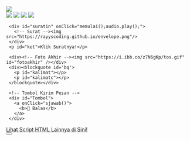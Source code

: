 
<html><meta charset='UTF-8'/><meta content='width=device-width, initial-scale=1, user-scalable=1, minimum-scale=1, maximum-scale=5' name='viewport'/><meta content='IE=edge' http-equiv='X-UA-Compatible'/>

  <script src="https://cdn.jsdelivr.net/npm/sweetalert2@11.0.19/dist/sweetalert2.all.min.js"></script>
  <script src="https://unpkg.com/typeit@8.7.0/dist/index.umd.js"></script>
  <link href="https://htmlku.com/dariku/style.css" rel="stylesheet" type="text/css" />

<head>
<title>Script HTML Pesan Dariku - feeldream</title>
</head>
<body>
	
   <div id="bodyblur">
     <!-- Wallpaper / Background --><img src=" https://postimg.cc/MX4sKhCz" id ="wallpaper"/>
   </div>
  
  <div class="kumpulanstiker">
         <!-- Stiker untuk Konten -->
         <img src="https://htmlku.com/0/panda/pusn.gif" id="fotoakhir1"/>
         <img src="https://feeldreams.github.io/mndkat.gif" id="fotoakhir2"/>
         <img src="https://i.ibb.co/xGc2wBh/cartoons.gif" id="fotoakhir3"/>
         <img src="https://htmlku.com/0/panda/gemoy.gif" id="fotoakhir4"/>
  </div>

   <div id='Content'>
   	
     <div id="suratin" onClick="memulai();audio.play();">
       <!-- Surat --><img src="https://rayyscoding.github.io/envelope.png"/>
     </div>
     <p id="ket">Klik Suratnya!</p>
   
     <div><!-- Foto Akhir --><img src="https://i.ibb.co/z7N6gKp/tos.gif" id="fotoakhir" /></div>
     <div><blockquote id='bq'>
       <p id="kalimat"></p>
       <p id="kalimatc"></p>
     </blockquote></div>
   
     <!-- Tombol Kirim Pesan -->
     <div id="Tombol">
       <a onClick="sjawab()">
         <b>💌 Balas</b>
       </a>
     </div>
     
   </div>

<div class='sticky-ad' id='sticky-ad'>
 <div class='adB'><a rel="dofollow" href='https://bit.ly/htmlfeeldream'>Lihat Script HTML Lainnya di Sini!</a></div>
<button aria-label='Close this ad' class='sticky-ad-close-button' onclick='hilangkan();'/>
</div>

<script src="https://htmlku.com/dariku/script.js"></script>

<!-- Ganti Kata², Foto, Lagu di bawah ya
1) Upload foto ke https://postimages.org
     buat dapetin linknya
2) Ganti Lagu Upload ke replit.com
     atau bisa juga ke mailboxdrive.com -->

<script type="text/javascript">
       async function jawab(){await swals.fire('Kirim pesan ke WhatsApp aku, ya!');window.location = "https://api.whatsapp.com/send?phone=&text=" + pesanwhatsapp;}

       async function pertama(){
         audio = new Audio('https://feeldreams.github.io/almostday.mp3');setTimeout(showDiv,100);
       } pertama();
	
       
       async function pesan(){
             	await swalst.fire({
                  title: 'Heyy kamuuu! 😍', 
                  imageUrl: '' + fotoakhir1.src,
                  });   	
                 await swalst.fire({
                  title: 'Semangat Jalani Harinya yaa 🥳',
                  imageUrl: '' + fotoakhir2.src,
                  });
                 await swalst.fire({
                  title: 'Tetap Jaga Kesehatan yaa 🫶',
                  imageUrl: '' + fotoakhir3.src,
                  });
                 await swalst.fire({
                  title: 'Dan Jangan Telat Makan 😍',
                  imageUrl: '' + fotoakhir4.src,
                  });
                  
                  katangetik = "<b>Terakhir, aku cuma mau bilang:</b><br><br><i>im very lucky to have you!</i> aku suka<br>semua tentang kamu, aku suka banget<br>denger suara kamu yang selalu bikin<br>aku tenang, pokoknya aku suka<br>semuanya tentang kamu.<br><br>Tetaplah menjadi tujuanku yaa, jangan<br>menjauh, jangan pergi, dan jangan<br>berpindah ke lain hati, aku sayang<br>kamu selaluuu <333333";
                  katangetik2 = "<i>i love uuuu orang lain 💞🤍💝❣️</i>";
                  
                  pesanwhatsapp = "ilvyou too 💞🤍💝❣️";
                 setTimeout(kpemb,200);
            }
</script>
</body>
</html>
